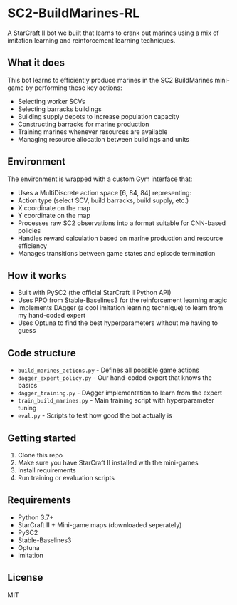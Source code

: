 # SC2-BuildMarines-RL

A StarCraft II bot we built that learns to crank out marines using a mix of imitation learning and reinforcement learning techniques.

## What it does

This bot learns to efficiently produce marines in the SC2 BuildMarines mini-game by performing these key actions:
- Selecting worker SCVs
- Selecting barracks buildings
- Building supply depots to increase population capacity
- Constructing barracks for marine production
- Training marines whenever resources are available
- Managing resource allocation between buildings and units

## Environment

The environment is wrapped with a custom Gym interface that:
- Uses a MultiDiscrete action space [6, 84, 84] representing:
 - Action type (select SCV, build barracks, build supply, etc.)
 - X coordinate on the map
 - Y coordinate on the map
- Processes raw SC2 observations into a format suitable for CNN-based policies
- Handles reward calculation based on marine production and resource efficiency
- Manages transitions between game states and episode termination

## How it works

- Built with PySC2 (the official StarCraft II Python API)
- Uses PPO from Stable-Baselines3 for the reinforcement learning magic
- Implements DAgger (a cool imitation learning technique) to learn from my hand-coded expert
- Uses Optuna to find the best hyperparameters without me having to guess

## Code structure

- `build_marines_actions.py` - Defines all possible game actions
- `dagger_expert_policy.py` - Our hand-coded expert that knows the basics
- `dagger_training.py` - DAgger implementation to learn from the expert
- `train_build_marines.py` - Main training script with hyperparameter tuning
- `eval.py` - Scripts to test how good the bot actually is

## Getting started

1. Clone this repo
2. Make sure you have StarCraft II installed with the mini-games
3. Install requirements
4. Run training or evaluation scripts

## Requirements

- Python 3.7+
- StarCraft II + Mini-game maps (downloaded seperately)
- PySC2
- Stable-Baselines3
- Optuna
- Imitation

## License

MIT

